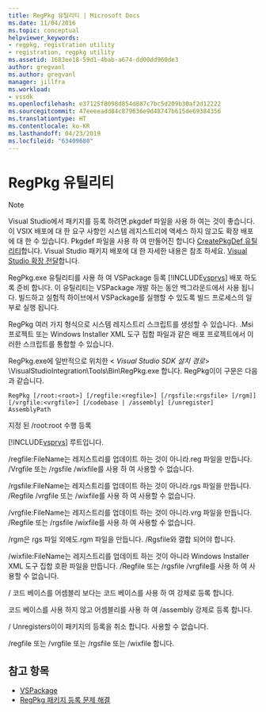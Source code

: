 ```yaml
---
title: RegPkg 유틸리티 | Microsoft Docs
ms.date: 11/04/2016
ms.topic: conceptual
helpviewer_keywords:
- regpkg, registration utility
- registration, regpkg utility
ms.assetid: 1683ee18-59d1-4bab-a674-dd00dd960de3
author: gregvanl
ms.author: gregvanl
manager: jillfra
ms.workload:
- vssdk
ms.openlocfilehash: e37125f8098d854d887c7bc5d209b30af2d12222
ms.sourcegitcommit: 47eeeeadd84c879636e9d48747b615de69384356
ms.translationtype: HT
ms.contentlocale: ko-KR
ms.lasthandoff: 04/23/2019
ms.locfileid: "63409680"
---
```

# <a name="regpkg-utility"></a>RegPkg 유틸리티
> [!NOTE]
> Visual Studio에서 패키지를 등록 하려면.pkgdef 파일을 사용 하 여는 것이 좋습니다. 이 VSIX 배포에 대 한 요구 사항인 시스템 레지스트리에 액세스 하지 않고도 확장 배포에 대 한 수 있습니다. Pkgdef 파일을 사용 하 여 만들어진 합니다 [CreatePkgDef 유틸리티](../../extensibility/internals/createpkgdef-utility.md)합니다. Visual Studio 패키지 배포에 대 한 자세한 내용은 참조 하세요. [Visual Studio 확장 전달](../../extensibility/shipping-visual-studio-extensions.md)합니다.

 RegPkg.exe 유틸리티를 사용 하 여 VSPackage 등록 [!INCLUDE[vsprvs](../../code-quality/includes/vsprvs_md.md)] 배포 하도록 준비 합니다. 이 유틸리티는 VSPackage 개발 하는 동안 백그라운드에서 사용 됩니다. 빌드하고 실험적 하이브에서 VSPackage를 실행할 수 있도록 빌드 프로세스의 일부로 실행 됩니다.

 RegPkg 여러 가지 형식으로 시스템 레지스트리 스크립트를 생성할 수 있습니다. .Msi 프로젝트 또는 Windows Installer XML 도구 집합 파일과 같은 배포 프로젝트에서 이러한 스크립트를 통합할 수 있습니다.

 RegPkg.exe에 일반적으로 위치한 \< *Visual Studio SDK 설치 경로*> \VisualStudioIntegration\Tools\Bin\RegPkg.exe 합니다. RegPkg이이 구문은 다음과 같습니다.

```
RegPkg [/root:<root>] [/regfile:<regfile>] [/rgsfile:<rgsfile> [/rgm]] [/vrgfile:<vrgfile>] [/codebase | /assembly] [/unregister] AssemblyPath
```

 지정 된 /root:root 수행 등록

 [!INCLUDE[vsprvs](../../code-quality/includes/vsprvs_md.md)] 루트입니다.

 /regfile:FileName는 레지스트리를 업데이트 하는 것이 아니라.reg 파일을 만듭니다.  /Vrgfile 또는 /rgsfile /wixfile를 사용 하 여 사용할 수 없습니다.

 /rgsfile:FileName는 레지스트리를 업데이트 하는 것이 아니라.rgs 파일을 만듭니다.  /Regfile /vrgfile 또는 /wixfile를 사용 하 여 사용할 수 없습니다.

 /vrgfile:FileName는 레지스트리를 업데이트 하는 것이 아니라.vrg 파일을 만듭니다.  /Regfile 또는 /rgsfile /wixfile를 사용 하 여 사용할 수 없습니다.

 /rgm은 rgs 파일 외에도.rgm 파일을 만듭니다.  /Rgsfile와 결합 되어야 합니다.

 /wixfile:FileName는 레지스트리를 업데이트 하는 것이 아니라 Windows Installer XML 도구 집합 호환 파일을 만듭니다.  /Regfile 또는 /rgsfile /vrgfile를 사용 하 여 사용할 수 없습니다.

 / 코드 베이스를 어셈블리 보다는 코드 베이스를 사용 하 여 강제로 등록 합니다.

 코드 베이스를 사용 하지 않고 어셈블리를 사용 하 여 /assembly 강제로 등록 합니다.

 / Unregisters이이 패키지의 등록을 취소 합니다.  사용할 수 없습니다.

 /regfile 또는 /vrgfile 또는 /rgsfile 또는 /wixfile 합니다.

## <a name="see-also"></a>참고 항목
- [VSPackage](../../extensibility/internals/vspackages.md)
- [RegPkg 패키지 등록 문제 해결](../../extensibility/internals/troubleshooting-regpkg-package-registration.md)